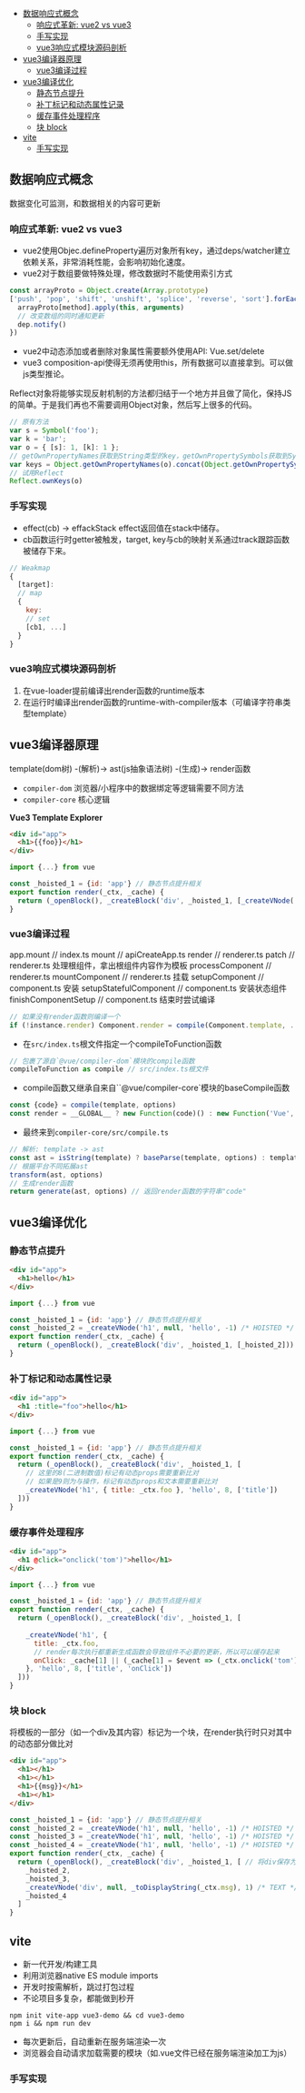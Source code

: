 <!-- TOC -->

- [数据响应式概念](#数据响应式概念)
  - [响应式革新: vue2 vs vue3](#响应式革新-vue2-vs-vue3)
  - [手写实现](#手写实现)
  - [vue3响应式模块源码剖析](#vue3响应式模块源码剖析)
- [vue3编译器原理](#vue3编译器原理)
  - [vue3编译过程](#vue3编译过程)
- [vue3编译优化](#vue3编译优化)
  - [静态节点提升](#静态节点提升)
  - [补丁标记和动态属性记录](#补丁标记和动态属性记录)
  - [缓存事件处理程序](#缓存事件处理程序)
  - [块 block](#块-block)
- [vite](#vite)
  - [手写实现](#手写实现-1)

<!-- /TOC -->

## 数据响应式概念
数据变化可监测，和数据相关的内容可更新

### 响应式革新: vue2 vs vue3
* vue2使用Objec.defineProperty遍历对象所有key，通过deps/watcher建立依赖关系，非常消耗性能，会影响初始化速度。
* vue2对于数组要做特殊处理，修改数据时不能使用索引方式
```js
const arrayProto = Object.create(Array.prototype)
['push', 'pop', 'shift', 'unshift', 'splice', 'reverse', 'sort'].forEach(method => {
  arrayProto[method].apply(this, arguments)
  // 改变数组的同时通知更新
  dep.notify()
})
```
* vue2中动态添加或者删除对象属性需要额外使用API: Vue.set/delete
* vue3 composition-api使得无须再使用this，所有数据可以直接拿到。可以做js类型推论。

Reflect对象将能够实现反射机制的方法都归结于一个地方并且做了简化，保持JS的简单。于是我们再也不需要调用Object对象，然后写上很多的代码。

```js
// 原有方法
var s = Symbol('foo');
var k = 'bar';
var o = { [s]: 1, [k]: 1 };
// getOwnPropertyNames获取到String类型的key，getOwnPropertySymbols获取到Symbol类型的key
var keys = Object.getOwnPropertyNames(o).concat(Object.getOwnPropertySymbols(o));
// 试用Reflect
Reflect.ownKeys(o)
```

### 手写实现

* effect(cb) -> effackStack effect返回值在stack中储存。
* cb函数运行时getter被触发，target, key与cb的映射关系通过track跟踪函数被储存下来。
```js
// Weakmap
{
  [target]:
  // map
  {
    key:
    // set
    [cb1, ...]
  }
}
```

### vue3响应式模块源码剖析

1. 在vue-loader提前编译出render函数的runtime版本
2. 在运行时编译出render函数的runtime-with-compiler版本（可编译字符串类型template）

## vue3编译器原理
template(dom树) -(解析)-> ast(js抽象语法树) -(生成)-> render函数

* `compiler-dom` 浏览器/小程序中的数据绑定等逻辑需要不同方法
* `compiler-core` 核心逻辑

**Vue3 Template Explorer**

```html
<div id="app">
  <h1>{{foo}}</h1>
</div>
```

```js
import {...} from vue

const _hoisted_1 = {id: 'app'} // 静态节点提升相关
export function render(_ctx, _cache) {
  return (_openBlock(), _createBlock('div', _hoisted_1, [_createVNode('h1', null, _toDisplayString(_ctx.foo), 1)]))
}
```

### vue3编译过程
app.mount // index.ts
mount // apiCreateApp.ts
render // renderer.ts
patch // renderer.ts 处理根组件，拿出根组件内容作为模板
processComponent // renderer.ts
mountComponent // renderer.ts 挂载
setupComponent // component.ts 安装
setupStatefulComponent // component.ts 安装状态组件
finishComponentSetup // component.ts 结束时尝试编译

```js
// 如果没有render函数则编译一个
if (!instance.render) Component.render = compile(Component.template, ...options)
```
* 在`src/index.ts`根文件指定一个compileToFunction函数
```js
// 包裹了源自`@vue/compiler-dom`模块的compile函数
compileToFunction as compile // src/index.ts根文件
```
* compile函数又继承自来自``@vue/compiler-core`模块的baseCompile函数




```js
const {code} = compile(template, options)
const render = __GLOBAL__ ? new Function(code)() : new Function('Vue', code)(runtionDom)
```
* 最终来到`compiler-core/src/compile.ts`
```js
// 解析: template -> ast
const ast = isString(template) ? baseParse(template, options) : template
// 根据平台不同拓展ast
transform(ast, options)
// 生成render函数
return generate(ast, options) // 返回render函数的字符串"code"
```

## vue3编译优化
### 静态节点提升

```html
<div id="app">
  <h1>hello</h1>
</div>
```

```js
import {...} from vue

const _hoisted_1 = {id: 'app'} // 静态节点提升相关
const _hoisted_2 = _createVNode('h1', null, 'hello', -1) /* HOISTED */
export function render(_ctx, _cache) {
  return (_openBlock(), _createBlock('div', _hoisted_1, [_hoisted_2]))
}
```
### 补丁标记和动态属性记录
```html
<div id="app">
  <h1 :title="foo">hello</h1>
</div>
```

```js
import {...} from vue

const _hoisted_1 = {id: 'app'} // 静态节点提升相关
export function render(_ctx, _cache) {
  return (_openBlock(), _createBlock('div', _hoisted_1, [
    // 这里的8(二进制数值)标记有动态props需要重新比对
    // 如果是9则为与操作，标记有动态props和文本需要重新比对
    _createVNode('h1', { title: _ctx.foo }, 'hello', 8, ['title'])
  ]))
}
```
### 缓存事件处理程序
```html
<div id="app">
  <h1 @click="onclick('tom')">hello</h1>
</div>
```

```js
import {...} from vue

const _hoisted_1 = {id: 'app'} // 静态节点提升相关
export function render(_ctx, _cache) {
  return (_openBlock(), _createBlock('div', _hoisted_1, [
    
    _createVNode('h1', {
      title: _ctx.foo,
      // render每次执行都重新生成函数会导致组件不必要的更新，所以可以缓存起来
      onClick: _cache[1] || (_cache[1] = $event => (_ctx.onclick('tom')))
    }, 'hello', 8, ['title', 'onClick'])
  ]))
}
```
### 块 block
将模板的一部分（如一个div及其内容）标记为一个块，在render执行时只对其中的动态部分做比对

```html
<div id="app">
  <h1></h1>
  <h1></h1>
  <h1>{{msg}}</h1>
  <h1></h1>
</div>
```

```js
const _hoisted_1 = {id: 'app'} // 静态节点提升相关
const _hoisted_2 = _createVNode('h1', null, 'hello', -1) /* HOISTED */
const _hoisted_3 = _createVNode('h1', null, 'hello', -1) /* HOISTED */
const _hoisted_4 = _createVNode('h1', null, 'hello', -1) /* HOISTED */
export function render(_ctx, _cache) {
  return (_openBlock(), _createBlock('div', _hoisted_1, [ // 将div保存为块
    _hoisted_2,
    _hoisted_3,
    _createVNode('div', null, _toDisplayString(_ctx.msg), 1) /* TEXT */
    _hoisted_4
  ]
}
```

## vite
* 新一代开发/构建工具
* 利用浏览器native ES module imports
* 开发时按需解析，跳过打包过程
* 不论项目多复杂，都能做到秒开

```
npm init vite-app vue3-demo && cd vue3-demo
npm i && npm run dev
```

* 每次更新后，自动重新在服务端渲染一次
* 浏览器会自动请求加载需要的模块（如.vue文件已经在服务端渲染加工为js）

### 手写实现
